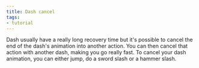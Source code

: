 ```yaml
---
title: Dash cancel
tags:
- tutorial
---
```


Dash usually have a really long recovery time but it's possible to cancel the end of the dash's animation into another action. You can then cancel that action with another dash, making you go really fast. To cancel your dash animation, you can either jump, do a sword slash or a hammer slash.

<youtube-video id="xh7muyOkQHM" />
